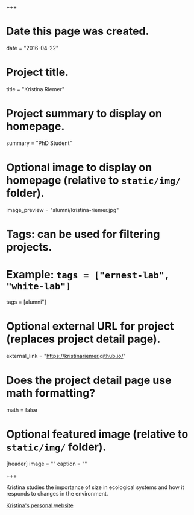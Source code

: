 +++
# Date this page was created.
date = "2016-04-22"

# Project title.
title = "Kristina Riemer"

# Project summary to display on homepage.
summary = "PhD Student"

# Optional image to display on homepage (relative to `static/img/` folder).
image_preview = "alumni/kristina-riemer.jpg"

# Tags: can be used for filtering projects.
# Example: `tags = ["ernest-lab", "white-lab"]`
tags = [alumni"]

# Optional external URL for project (replaces project detail page).
external_link = "https://kristinariemer.github.io/"

# Does the project detail page use math formatting?
math = false

# Optional featured image (relative to `static/img/` folder).
[header]
image = ""
caption = ""

+++

Kristina studies the importance of size in ecological systems and how it responds to changes in the environment. 

[Kristina's personal website](https://kristinariemer.github.io/)